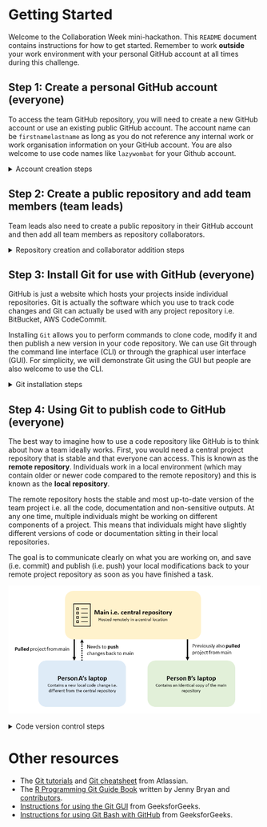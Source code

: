 # Getting Started    

Welcome to the Collaboration Week mini-hackathon. This `README` document contains instructions for how to get started. Remember to work **outside** your work environment with your personal GitHub account at all times during this challenge.  

## Step 1: Create a personal GitHub account (everyone)  
To access the team GitHub repository, you will need to create a new GitHub account or use an existing public GitHub account. The account name can be `firstnamelastname` as long as you do not reference any internal work or work organisation information on your GitHub account. You are also welcome to use code names like `lazywombat` for your Github account.     

<details><summary>Account creation steps</summary>  
<p>   

1. Navigate to [https://github.com/](https://github.com/) and enter your **non-work** email address to sign up for a GitHub account.   

    <img src="./figures/github_webpage.png" width="500px"><br>   

2. This takes you to the next prompt where you are asked to create a password and GitHub username. You can type `n` to avoid receiving GitHub announcements through email.   

    <img src="./figures/github_account_creation.png" width="500px"><br>    

3. Verify your account through your nominated non-work email address.   

4. Sign up to a **free** GitHub account i.e. student account for use with 5 - 10 members. You can leave all other GitHub features unticked.   

5. Congratulations! You have now logged into your personal GitHub account. Send your username to your team lead. Your account will look relatively empty at first, like the example below.  

    <img src="./figures/github_account_view.png" width="500px"><br>  

</p>  
</details>  


## Step 2: Create a public repository and add team members (team leads)  
Team leads also need to create a public repository in their GitHub account and then add all team members as repository collaborators.  

<details><summary>Repository creation and collaborator addition steps</summary>  
<p>  

1. Log into your GitHub account and navigate to [https://github.com/new](https://github.com/new) to create a new repository (you can also click `+` -> `New repository` to access this from the top right hand corner inside GitHub). A repository can be thought of as a contained space to store all the code, documentation and analytical outputs produced by your project.  

2. Choose a name for your new team repository. Select the **public** repository and tick to add a README file. You can ignore the `Add .gitignore` and `Choose a license` options. Click `Create repository`.    

    <img src="./figures/create_repository.png" width="500px"><br>  

3. Navigate to your new repository via the main page (you can also access your main page at `www.github.com/yourusername`). Click on your new repository and navigate to the `Settings` tab in the bar under your repository name. Click the `Collaborators` tab and then click on the green box `Add people`. Search for your team members and then click `Add user to this repository`. Repeat this step for all your team members.   

    <img src="./figures/add_collaborators.png" width="500px"><br>  

4. An email notification should be sent to your team member. Ask your team member to open the invite and accept the collaborator request. Your team member should now be able to commit and push code to your team repository.   

    <img src="./figures/collaborator_invite.png" width="500px"><br>  

</p>
</details>

## Step 3: Install Git for use with GitHub (everyone)
GitHub is just a website which hosts your projects inside individual repositories. Git is actually the software which you use to track code changes and Git can actually be used with any project repository i.e. BitBucket, AWS CodeCommit.   

Installing `Git` allows you to perform commands to clone code, modify it and then publish a new version in your code repository. We can use Git through the command line interface (CLI) or through the graphical user interface (GUI). For simplicity, we will demonstrate Git using the GUI but people are also welcome to use the CLI.   

<details><summary>Git installation steps</summary>  
<p>  

1. Git is installed by default on Mac and Linux machines. Search through your applications to check whether you already have Git installed. To install Git on your non-work laptop or computer, navigate to [https://git-scm.com/downloads](https://git-scm.com/downloads) and select your operating system.    

    <img src="./figures/git_webpage.png" width="500px"><br>  

2. For Windows users, click on `Click here to download` and then open the downloaded file (which will be called something like `Git-2.37.1-64-bit`). Proceed by allowing the program to make changes to your computer.    

    <img src="./figures/download_git_from_windows.png" width="500px"><br>   

3. An installation prompt should appear. Click through `Next` and leave the default component selection unchanged (i.e. install both Git Bash and Git GUI). If you have a code editor i.e. Visual Studio Code, select that as your default editor. If not, you can still select Notepad as a basic code/text editor. Keep the default settings and click through `Next` until the installation takes place.   

    <img src="./figures/git_installation_process.png" width="500px"><br>  
    <img src="./figures/git_installation_process_2.png" width="500px"><br>   

4. Click `Finish` to exit the Git Setup prompt.  

    <img src="./figures/git_installation_process_3.png" width="500px"><br>  

5. Congratulations! You have now installed Git in your non-work environment. You should now be able to access the Git GUI via the search bar.  

    <img src="./figures/git_gui_search.png" width="500px"><br>  

</p>
</details>

## Step 4: Using Git to publish code to GitHub (everyone)  
The best way to imagine how to use a code repository like GitHub is to think about how a team ideally works. First, you would need a central project repository that is stable and that everyone can access. This is known as the **remote repository**. Individuals work in a local environment (which may contain older or newer code compared to the remote repository) and this is known as the **local repository**.   

The remote repository hosts the stable and most up-to-date version of the team project i.e. all the code, documentation and non-sensitive outputs. At any one time, multiple individuals might be working on different components of a project. This means that individuals might have slightly different versions of code or documentation sitting in their local repositories.  

The goal is to communicate clearly on what you are working on, and save (i.e. commit) and publish (i.e. push) your local modifications back to your remote project repository as soon as you have finished a task.  

<img src="./figures/git_usage_summary.png" width="800px"><br>   

<details><summary>Code version control steps</summary>  
<p>  

1. Navigate to the GitHub repository that your team lead has created. Click on the green `Code` button and copy the HTTPS link for your repository. We would like to create a clone of this remote repository in our local environment via the copied HTTPS link.  

    <img src="./figures/repo_clone_link.png" width="500px"><br>   

2. Open the Git GUI and click `Clone existing repository`. This takes you to a window where you can enter your copied HTTPS link as the source location, and a new local working directory as your target location `C:/Users/username/Desktop/git_project/repository_name`. Click `Clone`.    

    <img src="./figures/git_gui_clone.png" width="500px"><br>   
    <img src="./figures/git_gui_clone_2.png" width="500px"><br>  

3. Congratulations! You now have a local version of your project repository (which contains a link to your remote repository).  
</p>
</details>  

<p>  

# Other resources   
+ The [Git tutorials](https://www.atlassian.com/git/tutorials/setting-up-a-repository) and [Git cheatsheet](https://www.atlassian.com/git/tutorials/atlassian-git-cheatsheet) from Atlassian.   
+ The [R Programming Git Guide Book](https://happygitwithr.com/) written by Jenny Bryan and [contributors](https://happygitwithr.com/contrib.html).   
+ [Instructions for using the Git GUI](https://www.geeksforgeeks.org/working-on-git-for-gui/) from GeeksforGeeks.    
+ [Instructions for using Git Bash with GitHub](https://www.geeksforgeeks.org/ultimate-guide-git-github/?ref=lbp) from GeeksforGeeks.   